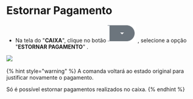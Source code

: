 # Estornar Pagamento

* Na tela do "**CAIXA**", clique no botão ![](<../../.gitbook/assets/image (33).png>)  , selecione a opção "**ESTORNAR PAGAMENTO**" .

![](<../../.gitbook/assets/estornar pagamento.gif>)

{% hint style="warning" %}
A comanda voltará ao estado original para justificar novamente o pagamento.

Só é possível estornar pagamentos realizados no caixa.
{% endhint %}

